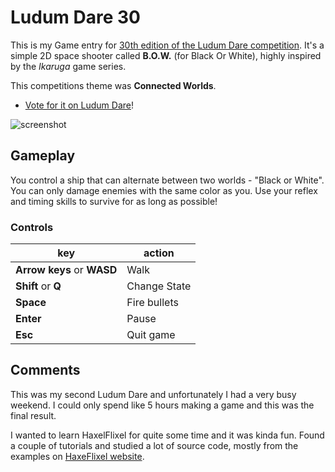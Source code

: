 # Ludum Dare 30

This is my Game entry for [30th edition of the Ludum Dare competition][ld30].
It's a simple 2D space shooter called **B.O.W.** (for Black Or White), highly
inspired by the _Ikaruga_ game series.

This competitions theme was **Connected Worlds**.

* [Vote for it on Ludum Dare](http://www.ludumdare.com/compo/ludum-dare-30/?action=preview&uid=36899)!

![screenshot](http://www.ludumdare.com/compo/wp-content/compo2/375043/36899-shot0.png)

## Gameplay

You control a ship that can alternate between two worlds - "Black or White".
You can only damage enemies with the same color as you.
Use your reflex and timing skills to survive for as long as possible!

### Controls

| key                        | action        |
| -------------------------- | ------------- |
| **Arrow keys** or **WASD** | Walk          |
| **Shift** or **Q**         | Change State  |
| **Space**                  | Fire bullets  |
| **Enter**                  | Pause         |
| **Esc**                    | Quit game     |

## Comments

This was my second Ludum Dare and unfortunately I had a very busy
weekend. I could only spend like 5 hours making a game and this was
the final result.

I wanted to learn HaxelFlixel for quite some time and it was kinda
fun. Found a couple of tutorials and studied a lot of source code,
mostly from the examples on [HaxeFlixel website][haxeflixel].

[ld30]:        http://www.ludumdare.com/compo/ludum-dare-30/
[haxeflixel]:  http://haxeflixel.com


